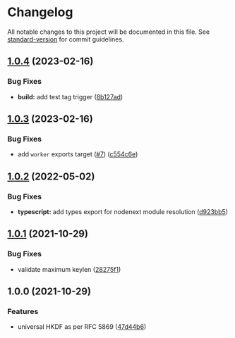 # Changelog

All notable changes to this project will be documented in this file. See [standard-version](https://github.com/conventional-changelog/standard-version) for commit guidelines.

## [1.0.4](https://github.com/panva/hkdf/compare/v1.0.3...v1.0.4) (2023-02-16)


### Bug Fixes

* **build:** add test tag trigger ([8b127ad](https://github.com/panva/hkdf/commit/8b127ad8949f8e99efb91bdc32384864cc1bf070))

## [1.0.3](https://github.com/panva/hkdf/compare/v1.0.2...v1.0.3) (2023-02-16)


### Bug Fixes

* add `worker` exports target ([#7](https://github.com/panva/hkdf/issues/7)) ([c554c6e](https://github.com/panva/hkdf/commit/c554c6e39a0ab38e008a1366b16c201c0f9da278))

## [1.0.2](https://github.com/panva/hkdf/compare/v1.0.1...v1.0.2) (2022-05-02)


### Bug Fixes

* **typescript:** add types export for nodenext module resolution ([d923bb5](https://github.com/panva/hkdf/commit/d923bb5ed9a204f5ee4d9011c1f937e98bbad634))

## [1.0.1](https://github.com/panva/hkdf/compare/v1.0.0...v1.0.1) (2021-10-29)


### Bug Fixes

* validate maximum keylen ([28275f1](https://github.com/panva/hkdf/commit/28275f10595c05c6e65a9fd86aaaf7cc124a06a6))

## 1.0.0 (2021-10-29)


### Features

* universal HKDF as per RFC 5869 ([47d44b6](https://github.com/panva/hkdf/commit/47d44b65e2ad2939980e8784743fd2823fa4988d))
